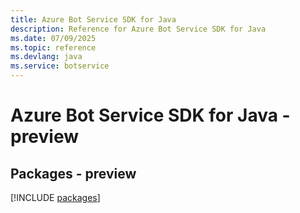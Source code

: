 ```yaml
---
title: Azure Bot Service SDK for Java
description: Reference for Azure Bot Service SDK for Java
ms.date: 07/09/2025
ms.topic: reference
ms.devlang: java
ms.service: botservice
---
```

# Azure Bot Service SDK for Java - preview
## Packages - preview
[!INCLUDE [packages](bot-service-index.md)]